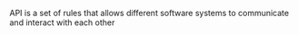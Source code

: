 API is a set of rules that allows different software systems to communicate and interact with each other
